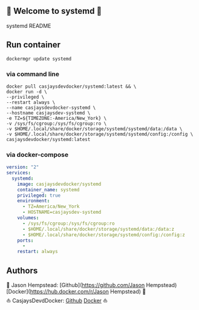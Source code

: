 ## 👋 Welcome to systemd 🚀  

systemd README  
  
  
## Run container

```shell
dockermgr update systemd
```

### via command line

```shell
docker pull casjaysdevdocker/systemd:latest && \
docker run -d \
--privileged \
--restart always \
--name casjaysdevdocker-systemd \
--hostname casjaysdev-systemd \
-e TZ=${TIMEZONE:-America/New_York} \
-v /sys/fs/cgroup:/sys/fs/cgroup:ro \
-v $HOME/.local/share/docker/storage/systemd/systemd/data:/data \
-v $HOME/.local/share/docker/storage/systemd/systemd/config:/config \
casjaysdevdocker/systemd:latest
```

### via docker-compose

```yaml
version: "2"
services:
  systemd:
    image: casjaysdevdocker/systemd
    container_name: systemd
    privileged: true
    environment:
      - TZ=America/New_York
      - HOSTNAME=casjaysdev-systemd
    volumes:
      - /sys/fs/cgroup:/sys/fs/cgroup:ro
      - $HOME/.local/share/docker/storage/systemd/data:/data:z
      - $HOME/.local/share/docker/storage/systemd/config:/config:z
    ports:
      - 
    restart: always
```

## Authors  

🤖 Jason Hempstead: [Github](https://github.com/Jason Hempstead) [Docker](https://hub.docker.com/r/Jason Hempstead) 🤖  
⛵ CasjaysDevdDocker: [Github](https://github.com/casjaysdev) [Docker](https://hub.docker.com/r/casjaysdevdocker) ⛵  
